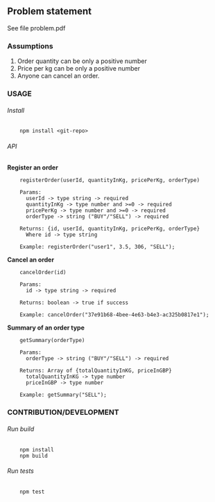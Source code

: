 ## Problem statement

See file problem.pdf

### Assumptions

1. Order quantity can be only a positive number
2. Price per kg can be only a positive number
3. Anyone can cancel an order.

### USAGE

###### Install

```
    npm install <git-repo>
```

###### API

**Register an order**

```
    registerOrder(userId, quantityInKg, pricePerKg, orderType)

    Params:
      userId -> type string -> required
      quantityInKg -> type number and >=0 -> required
      pricePerKg -> type number and >=0 -> required
      orderType -> string ("BUY"/"SELL") -> required

    Returns: {id, userId, quantityInKg, pricePerKg, orderType}
      Where id -> type string

    Example: registerOrder("user1", 3.5, 306, "SELL");
```

**Cancel an order**

```
    cancelOrder(id)

    Params:
      id -> type string -> required

    Returns: boolean -> true if success

    Example: cancelOrder("37e91b68-4bee-4e63-b4e3-ac325b0817e1");
```

**Summary of an order type**

```
    getSummary(orderType)

    Params:
      orderType -> string ("BUY"/"SELL") -> required

    Returns: Array of {totalQuantityInKG, priceInGBP}
      totalQuantityInKG -> type number
      priceInGBP -> type number

    Example: getSummary("SELL");
```

### CONTRIBUTION/DEVELOPMENT

###### Run build

```
    npm install
    npm build
```

###### Run tests

```
    npm test
```
